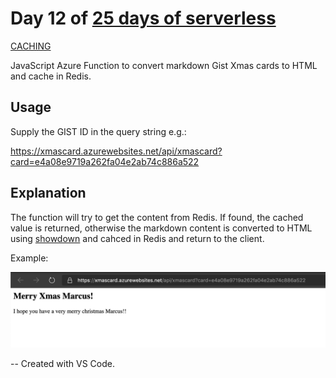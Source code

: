 # Day 12 of [25 days of serverless](https://25daysofserverless.com)

[CACHING](https://25daysofserverless.com/calendar/12)

JavaScript Azure Function to convert markdown Gist Xmas cards to HTML and cache in Redis.

## Usage
Supply the GIST ID in the query string e.g.:

https://xmascard.azurewebsites.net/api/xmascard?card=e4a08e9719a262fa04e2ab74c886a522

## Explanation
The function will try to get the content from Redis. If found, the cached value is returned, otherwise the markdown content
is converted to HTML using [showdown](https://github.com/showdownjs/showdown) and cahced in Redis and return to the client.

Example:

![](img/html.png)

-- Created with VS Code.

